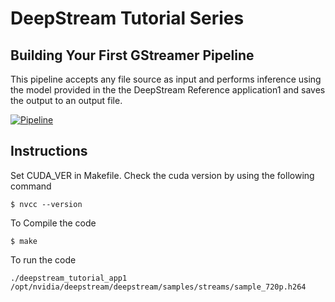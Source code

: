 # DeepStream Tutorial Series

## Building Your First GStreamer Pipeline

This pipeline accepts any file source as input and performs inference using the model provided in the the DeepStream Reference application1 and saves the output to an output file.

<a href="https://imgur.com/1apPxeC"><img src="https://i.imgur.com/1apPxeC.png" title="Pipeline" /></a>

## Instructions

Set CUDA_VER in Makefile. Check the cuda version by using the following command
```
$ nvcc --version
```

To Compile the code
```
$ make
```
To run the code
```
./deepstream_tutorial_app1 /opt/nvidia/deepstream/deepstream/samples/streams/sample_720p.h264
```